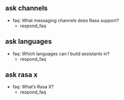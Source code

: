 ## ask channels
* faq: What messaging channels does Rasa support?   <!-- predicted: thank: What messaging channels does Rasa support? -->
    - respond_faq   <!-- predicted: utter_noworries -->


## ask languages
* faq: Which languages can I build assistants in?   <!-- predicted: thank: Which languages can I build assistants in? -->
    - respond_faq   <!-- predicted: utter_noworries -->


## ask rasa x
* faq: What’s Rasa X?   <!-- predicted: thank: What’s Rasa X? -->
    - respond_faq   <!-- predicted: utter_noworries -->


